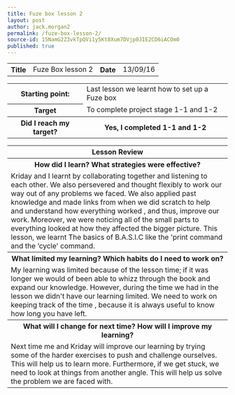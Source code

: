 ```yaml
---
title: Fuze box lesson 2
layout: post
author: jack.morgan2
permalink: /fuze-box-lesson-2/
source-id: 15NamG2Z3vkTpQVi1y5Kt8Xum7DVjp0JIE2CD6iACOm0
published: true
---
```

<table>
  <tr>
    <th>Title</th>
    <td>Fuze Box lesson 2</td>
    <th>Date</th>
    <td>13/09/16</td>
  </tr>
</table>


<table>
  <tr>
    <th>Starting point:</th>
    <td>Last lesson we learnt how to set up a Fuze box</td>
  </tr>
  <tr>
    <th>Target  </th>
    <td>To complete project stage 1-1 and 1-2</td>
  </tr>
  <tr>
    <th>Did I reach my target? 
</th>
    <th> Yes, I completed 1-1 and 1-2</th>
  </tr>
</table>


<table>
  <tr>
    <th>Lesson Review</th>
  </tr>
  <tr>
    <th>How did I learn? What strategies were effective? </th>
  </tr>
  <tr>
    <td>Kriday and I learnt by collaborating together and listening to each other. We also persevered and thought flexibly to work our way out of any problems we faced. We also applied past knowledge and made links  from when we did scratch to help and  understand how everything worked , and thus, improve our work. Moreover, we were noticing all of the small parts to everything looked at how they affected the bigger picture. This lesson, we learnt
The basics of B.A.S.I.C like the 'print command and the ‘cycle' command. </td>
  </tr>
  <tr>
    <th>What limited my learning? Which habits do I need to work on? </th>
  </tr>
  <tr>
    <td>My learning was limited because of the lesson time; if it was longer we would of been able to whizz through the book and expand our knowledge. However, during the time we had in the lesson we didn't have  our learning limited. We need to work on keeping track of the time , because it is always useful to know how long you have left.</td>
  </tr>
  <tr>
    <th>What will I change for next time? How will I improve my learning?</th>
  </tr>
  <tr>
    <td>Next time me and Kriday will improve our learning by trying some of the harder exercises to push and challenge ourselves. This will help us to learn more. Furthermore, if we get stuck, we need to look at things from another angle. This will help us solve the problem we are faced with.</td>
  </tr>
</table>


